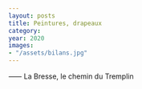 ```yaml
---
layout: posts
title: Peintures, drapeaux
category: 
year: 2020
images: 
- "/assets/bilans.jpg"
---
```


⸺ La Bresse, le chemin du Tremplin